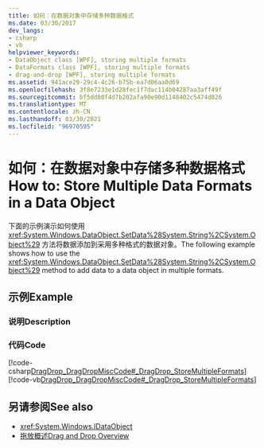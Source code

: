 ```yaml
---
title: 如何：在数据对象中存储多种数据格式
ms.date: 03/30/2017
dev_langs:
- csharp
- vb
helpviewer_keywords:
- DataObject class [WPF], storing multiple formats
- DataFormats class [WPF], storing multiple formats
- drag-and-drop [WPF], storing multiple formats
ms.assetid: 941ace29-29c4-4c26-b75b-ea7d06aa0d69
ms.openlocfilehash: 3f8e7233e1d28fec1f7dac114b04287aa3aff49f
ms.sourcegitcommit: bf5dd80f4d7b202afa90e90d1148402c5474d826
ms.translationtype: MT
ms.contentlocale: zh-CN
ms.lasthandoff: 03/30/2021
ms.locfileid: "96970595"
---
```

# <a name="how-to-store-multiple-data-formats-in-a-data-object"></a><span data-ttu-id="9b5e2-102">如何：在数据对象中存储多种数据格式</span><span class="sxs-lookup"><span data-stu-id="9b5e2-102">How to: Store Multiple Data Formats in a Data Object</span></span>
<span data-ttu-id="9b5e2-103">下面的示例演示如何使用 <xref:System.Windows.DataObject.SetData%28System.String%2CSystem.Object%29> 方法将数据添加到采用多种格式的数据对象。</span><span class="sxs-lookup"><span data-stu-id="9b5e2-103">The following example shows how to use the <xref:System.Windows.DataObject.SetData%28System.String%2CSystem.Object%29> method to add data to a data object in multiple formats.</span></span>  
  
## <a name="example"></a><span data-ttu-id="9b5e2-104">示例</span><span class="sxs-lookup"><span data-stu-id="9b5e2-104">Example</span></span>  
  
### <a name="description"></a><span data-ttu-id="9b5e2-105">说明</span><span class="sxs-lookup"><span data-stu-id="9b5e2-105">Description</span></span>  
  
### <a name="code"></a><span data-ttu-id="9b5e2-106">代码</span><span class="sxs-lookup"><span data-stu-id="9b5e2-106">Code</span></span>  
 [!code-csharp[DragDrop_DragDropMiscCode#_DragDrop_StoreMultipleFormats](~/samples/snippets/csharp/VS_Snippets_Wpf/DragDrop_DragDropMiscCode/CSharp/Window1.xaml.cs#_dragdrop_storemultipleformats)]
 [!code-vb[DragDrop_DragDropMiscCode#_DragDrop_StoreMultipleFormats](~/samples/snippets/visualbasic/VS_Snippets_Wpf/DragDrop_DragDropMiscCode/visualbasic/window1.xaml.vb#_dragdrop_storemultipleformats)]  
  
## <a name="see-also"></a><span data-ttu-id="9b5e2-107">另请参阅</span><span class="sxs-lookup"><span data-stu-id="9b5e2-107">See also</span></span>

- <xref:System.Windows.IDataObject>
- [<span data-ttu-id="9b5e2-108">拖放概述</span><span class="sxs-lookup"><span data-stu-id="9b5e2-108">Drag and Drop Overview</span></span>](drag-and-drop-overview.md)
